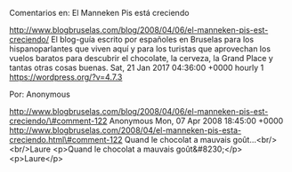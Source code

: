 Comentarios en: El Manneken Pis está creciendo

http://www.blogbruselas.com/blog/2008/04/06/el-manneken-pis-est-creciendo/
El blog-guía escrito por españoles en Bruselas para los hispanoparlantes
que viven aquí y para los turistas que aprovechan los vuelos baratos
para descubrir el chocolate, la cerveza, la Grand Place y tantas otras
cosas buenas. Sat, 21 Jan 2017 04:36:00 +0000 hourly 1
https://wordpress.org/?v=4.7.3

Por: Anonymous

http://www.blogbruselas.com/blog/2008/04/06/el-manneken-pis-est-creciendo/\#comment-122
Anonymous Mon, 07 Apr 2008 18:45:00 +0000
http://www.blogbruselas.com/2008/04/el-manneken-pis-esta-creciendo.html\#comment-122
Quand le chocolat a mauvais goût\...&lt;br/&gt;&lt;br/&gt;Laure
\<p\>Quand le chocolat a mauvais goût&\#8230;\</p\> \<p\>Laure\</p\>
